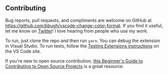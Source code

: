 ## Contributing

Bug reports, pull requests, and compliments are welcome on GitHub at
https://github.com/bbugh/vscode-change-color-format. If you find it useful, let me know on
[Twitter](https://twitter.com/brainbag)! I love hearing from people who use my
work.

To run, just clone the repo and then run `yarn`. You can debug the extension in Visual Studio. To run tests, follow the [Testing Extensions instructions](https://code.visualstudio.com/api/working-with-extensions/testing-extension) on the VS Code site.

If you're new to open source contribution, [this Beginner's Guide to
Contributing to Open Source
Projects](https://blog.newrelic.com/2014/05/05/open-source_gettingstarted/) is a
great resource.
